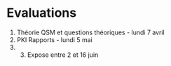 # Evaluations

1. Théorie QSM et questions théoriques - lundi 7 avril 
2. PKI Rapports - lundi 5 mai
3. 3. Expose entre 2 et 16 juin